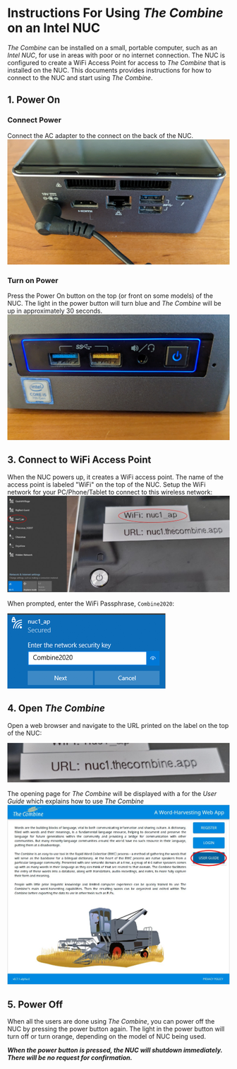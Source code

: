 # Instructions For Using _The Combine_ on an Intel NUC

_The Combine_ can be installed on a small, portable computer, such as an _Intel NUC_, for use in areas with poor or no
internet connection. The NUC is configured to create a WiFi Access Point for access to _The Combine_ that is installed
on the NUC. This documents provides instructions for how to connect to the NUC and start using _The Combine_.

## 1. Power On

### Connect Power

Connect the AC adapter to the connect on the back of the NUC. ![alt text](images/00_PowerOn.jpg "Connect Power to NUC")

### Turn on Power

Press the Power On button on the top (or front on some models) of the NUC. The light in the power button will turn blue
and _The Combine_ will be up in approximately 30 seconds. ![alt text](images/01_PowerOn.jpg "Power Up the NUC")

## 3. Connect to WiFi Access Point

When the NUC powers up, it creates a WiFi access point. The name of the access point is labeled "WiFi" on the top of the
NUC. Setup the WiFi network for your PC/Phone/Tablet to connect to this wireless network:
![alt text](images/02_Select_WiFi.jpg "Select the NUC's WiFi Network")

When prompted, enter the WiFi Passphrase, `Combine2020`:

![alt text](images/03_Enter_WiFi_Passphrase.png "Enter Passphrase")

## 4. Open _The Combine_

Open a web browser and navigate to the URL printed on the label on the top of the NUC:

![alt text](images/04_Combine_URL.jpg "The Combine URL")

The opening page for _The Combine_ will be displayed with a for the _User Guide_ which explains how to use _The Combine_
![alt text](images/05_Combine_Landing_Page.jpg "The Combine Landing Page")

## 5. Power Off

When all the users are done using _The Combine_, you can power off the NUC by pressing the power button again. The light
in the power button will turn off or turn orange, depending on the model of NUC being used.

**_When the power button is pressed, the NUC will shutdown immediately. There will be no request for confirmation._**
